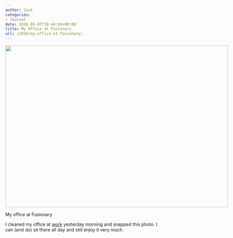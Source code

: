 ```yaml
---
author: Jack
categories:
- Journal
date: 2016-05-07T18:44:04+00:00
title: My Office at Fusionary
url: /2016/my-office-at-fusionary/
---
```


<div id="attachment_5197" style="width: 710px" class="wp-caption alignnone">
  <img class="wp-image-5197 size-large" src="/img/2016/05/IMG_0376-1-1024x743.jpg" width="700" height="508" srcset="/img/2016/05/IMG_0376-1-1024x743.jpg 1024w, /img/2016/05/IMG_0376-1-300x218.jpg 300w, /img/2016/05/IMG_0376-1-768x557.jpg 768w, /img/2016/05/IMG_0376-1-700x508.jpg 700w, /img/2016/05/IMG_0376-1.jpg 1280w" sizes="(max-width: 700px) 100vw, 700px" />
  
  <p class="wp-caption-text">
    My office at Fusionary
  </p>
</div>

I cleaned my office at [work][1] yesterday morning and snapped this photo. I can (and do) sit there all day and still enjoy it very much.

 [1]: http://fusionary.com